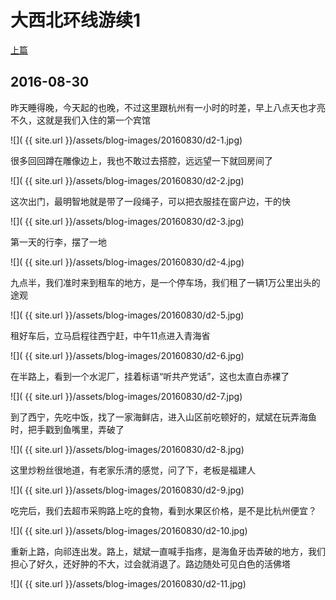 大西北环线游续1
========================

[上篇](/2016/08/29/大西北1.html)

2016-08-30
------------------------

昨天睡得晚，今天起的也晚，不过这里跟杭州有一小时的时差，早上八点天也才亮不久，这就是我们入住的第一个宾馆

![]( {{ site.url }}/assets/blog-images/20160830/d2-1.jpg)

很多回回蹲在雕像边上，我也不敢过去搭腔，远远望一下就回房间了

![]( {{ site.url }}/assets/blog-images/20160830/d2-2.jpg)

这次出门，最明智地就是带了一段绳子，可以把衣服挂在窗户边，干的快

![]( {{ site.url }}/assets/blog-images/20160830/d2-3.jpg)

第一天的行李，摆了一地

![]( {{ site.url }}/assets/blog-images/20160830/d2-4.jpg)

九点半，我们准时来到租车的地方，是一个停车场，我们租了一辆1万公里出头的途观

![]( {{ site.url }}/assets/blog-images/20160830/d2-5.jpg)

租好车后，立马启程往西宁赶，中午11点进入青海省

![]( {{ site.url }}/assets/blog-images/20160830/d2-6.jpg)

在半路上，看到一个水泥厂，挂着标语“听共产党话”，这也太直白赤裸了

![]( {{ site.url }}/assets/blog-images/20160830/d2-7.jpg)

到了西宁，先吃中饭，找了一家海鲜店，进入山区前吃顿好的，斌斌在玩弄海鱼时，把手戳到鱼嘴里，弄破了

![]( {{ site.url }}/assets/blog-images/20160830/d2-8.jpg)

这里炒粉丝很地道，有老家乐清的感觉，问了下，老板是福建人

![]( {{ site.url }}/assets/blog-images/20160830/d2-9.jpg)

吃完后，我们去超市采购路上吃的食物，看到水果区价格，是不是比杭州便宜？

![]( {{ site.url }}/assets/blog-images/20160830/d2-10.jpg)

重新上路，向祁连出发。路上，斌斌一直喊手指疼，是海鱼牙齿弄破的地方，我们担心了好久，还好肿的不大，过会就消退了。路边随处可见白色的活佛塔

![]( {{ site.url }}/assets/blog-images/20160830/d2-11.jpg)